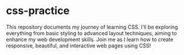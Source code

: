 # css-practice
This repository documents my journey of learning CSS. I'll be exploring everything from basic styling to advanced layout techniques, aiming to enhance my web development skills. Join me as I learn how to create responsive, beautiful, and interactive web pages using CSS!

